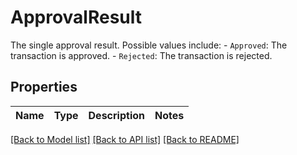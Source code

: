 # ApprovalResult

The single approval result. Possible values include:    - `Approved`: The transaction is approved.   - `Rejected`: The transaction is rejected. 

## Properties

Name | Type | Description | Notes
------------ | ------------- | ------------- | -------------

[[Back to Model list]](../README.md#documentation-for-models) [[Back to API list]](../README.md#documentation-for-api-endpoints) [[Back to README]](../README.md)


